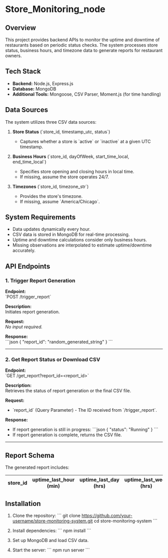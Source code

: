 # Store_Monitoring_node

## Overview

This project provides backend APIs to monitor the uptime and downtime of restaurants based on periodic status checks. The system processes store status, business hours, and timezone data to generate reports for restaurant owners.

## Tech Stack

- **Backend:** Node.js, Express.js
- **Database:** MongoDB
- **Additional Tools:** Mongoose, CSV Parser, Moment.js (for time handling)

## Data Sources

The system utilizes three CSV data sources:

1. **Store Status** (\`store_id, timestamp_utc, status\`)
   - Captures whether a store is \`active\` or \`inactive\` at a given UTC timestamp.

2. **Business Hours** (\`store_id, dayOfWeek, start_time_local, end_time_local\`)
   - Specifies store opening and closing hours in local time.
   - If missing, assume the store operates 24/7.

3. **Timezones** (\`store_id, timezone_str\`)
   - Provides the store's timezone.
   - If missing, assume \`America/Chicago\`.

## System Requirements

- Data updates dynamically every hour.
- CSV data is stored in MongoDB for real-time processing.
- Uptime and downtime calculations consider only business hours.
- Missing observations are interpolated to estimate uptime/downtime accurately.

## API Endpoints

### 1. Trigger Report Generation

**Endpoint:**  
\`POST /trigger_report\`

**Description:**  
Initiates report generation.

**Request:**  
_No input required._

**Response:**  
\`\`\`json
{
  "report_id": "random_generated_string"
}
\`\`\`

---

### 2. Get Report Status or Download CSV

**Endpoint:**  
\`GET /get_report?report_id=<report_id>\`

**Description:**  
Retrieves the status of report generation or the final CSV file.

**Request:**  
- \`report_id\` (Query Parameter) - The ID received from \`/trigger_report\`.

**Response:**  
- If report generation is still in progress:
  \`\`\`json
  {
    "status": "Running"
  }
  \`\`\`
- If report generation is complete, returns the CSV file.

---

## Report Schema

The generated report includes:

| store_id | uptime_last_hour (min) | uptime_last_day (hrs) | uptime_last_week (hrs) | downtime_last_hour (min) | downtime_last_day (hrs) | downtime_last_week (hrs) |
|----------|------------------------|-----------------------|------------------------|-------------------------|-------------------------|--------------------------|

## Installation

1. Clone the repository:
   \`\`\`
   git clone https://github.com/your-username/store-monitoring-system.git
   cd store-monitoring-system
   \`\`\`
2. Install dependencies:
   \`\`\`
   npm install
   \`\`\`
3. Set up MongoDB and load CSV data.

4. Start the server:
   \`\`\`
   npm run server
   \`\`\`

